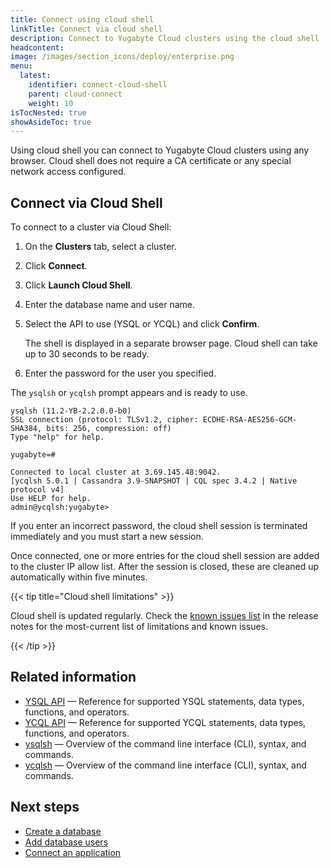 ```yaml
---
title: Connect using cloud shell
linkTitle: Connect via cloud shell
description: Connect to Yugabyte Cloud clusters using the cloud shell
headcontent:
image: /images/section_icons/deploy/enterprise.png
menu:
  latest:
    identifier: connect-cloud-shell
    parent: cloud-connect
    weight: 10
isTocNested: true
showAsideToc: true
---
```


Using cloud shell you can connect to Yugabyte Cloud clusters using any browser. Cloud shell does not require a CA certificate or any special network access configured.

## Connect via Cloud Shell

To connect to a cluster via Cloud Shell:

1. On the **Clusters** tab, select a cluster.

1. Click **Connect**.

1. Click **Launch Cloud Shell**.

1. Enter the database name and user name.

1. Select the API to use (YSQL or YCQL) and click **Confirm**.

    The shell is displayed in a separate browser page. Cloud shell can take up to 30 seconds to be ready.

1. Enter the password for the user you specified.

The `ysqlsh` or `ycqlsh` prompt appears and is ready to use.

```output
ysqlsh (11.2-YB-2.2.0.0-b0)
SSL connection (protocol: TLSv1.2, cipher: ECDHE-RSA-AES256-GCM-SHA384, bits: 256, compression: off)
Type "help" for help.

yugabyte=#
```

```output
Connected to local cluster at 3.69.145.48:9042.
[ycqlsh 5.0.1 | Cassandra 3.9-SNAPSHOT | CQL spec 3.4.2 | Native protocol v4]
Use HELP for help.
admin@ycqlsh:yugabyte> 
```

If you enter an incorrect password, the cloud shell session is terminated immediately and you must start a new session.

Once connected, one or more entries for the cloud shell session are added to the cluster IP allow list. After the session is closed, these are cleaned up automatically within five minutes.

{{< tip title="Cloud shell limitations" >}}

Cloud shell is updated regularly. Check the [known issues list](../../release-notes/#known-issues-in-cloud-shell) in the release notes for the most-current list of limitations and known issues.

{{< /tip >}}

## Related information

- [YSQL API](../../../api/ysql/) — Reference for supported YSQL statements, data types, functions, and operators.
- [YCQL API](../../../api/ycql/) — Reference for supported YCQL statements, data types, functions, and operators.
- [ysqlsh](../../../admin/ysqlsh/) — Overview of the command line interface (CLI), syntax, and commands.
- [ycqlsh](../../../admin/ycqlsh/) — Overview of the command line interface (CLI), syntax, and commands.

## Next steps

- [Create a database](../create-databases/)
- [Add database users](../add-users/)
- [Connect an application](../connect-applications/)
